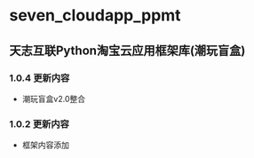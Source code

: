 # seven_cloudapp_ppmt

## 天志互联Python淘宝云应用框架库(潮玩盲盒)

### 1.0.4 更新内容
* 潮玩盲盒v2.0整合

### 1.0.2 更新内容
* 框架内容添加
